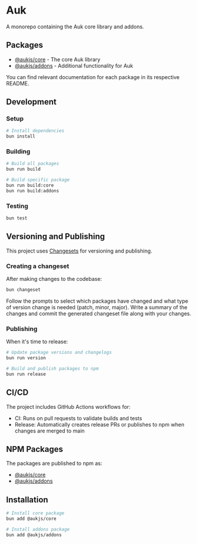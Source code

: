 # Auk

A monorepo containing the Auk core library and addons.

## Packages

- [@aukjs/core](./core) - The core Auk library
- [@aukjs/addons](./addons) - Additional functionality for Auk

You can find relevant documentation for each package in its respective README.

## Development

### Setup

```bash
# Install dependencies
bun install
```

### Building

```bash
# Build all packages
bun run build

# Build specific package
bun run build:core
bun run build:addons
```

### Testing

```bash
bun test
```

## Versioning and Publishing

This project uses [Changesets](https://github.com/changesets/changesets) for versioning and publishing.

### Creating a changeset

After making changes to the codebase:

```bash
bun changeset
```

Follow the prompts to select which packages have changed and what type of version change is needed (patch, minor, major). Write a summary of the changes and commit the generated changeset file along with your changes.

### Publishing

When it's time to release:

```bash
# Update package versions and changelogs
bun run version

# Build and publish packages to npm
bun run release
```

## CI/CD

The project includes GitHub Actions workflows for:

- CI: Runs on pull requests to validate builds and tests
- Release: Automatically creates release PRs or publishes to npm when changes are merged to main

## NPM Packages

The packages are published to npm as:

- [@aukjs/core](https://www.npmjs.com/package/@aukjs/core)
- [@aukjs/addons](https://www.npmjs.com/package/@aukjs/addons)

## Installation

```bash
# Install core package
bun add @aukjs/core

# Install addons package
bun add @aukjs/addons
```